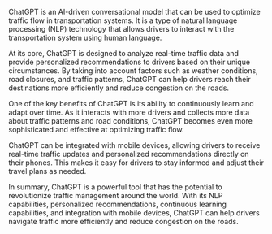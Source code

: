 
ChatGPT is an AI-driven conversational model that can be used to optimize traffic flow in transportation systems. It is a type of natural language processing (NLP) technology that allows drivers to interact with the transportation system using human language.

At its core, ChatGPT is designed to analyze real-time traffic data and provide personalized recommendations to drivers based on their unique circumstances. By taking into account factors such as weather conditions, road closures, and traffic patterns, ChatGPT can help drivers reach their destinations more efficiently and reduce congestion on the roads.

One of the key benefits of ChatGPT is its ability to continuously learn and adapt over time. As it interacts with more drivers and collects more data about traffic patterns and road conditions, ChatGPT becomes even more sophisticated and effective at optimizing traffic flow.

ChatGPT can be integrated with mobile devices, allowing drivers to receive real-time traffic updates and personalized recommendations directly on their phones. This makes it easy for drivers to stay informed and adjust their travel plans as needed.

In summary, ChatGPT is a powerful tool that has the potential to revolutionize traffic management around the world. With its NLP capabilities, personalized recommendations, continuous learning capabilities, and integration with mobile devices, ChatGPT can help drivers navigate traffic more efficiently and reduce congestion on the roads.
